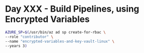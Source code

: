 # Day XXX - Build Pipelines, using Encrypted Variables

```bash
AZURE_SP=$(/usr/bin/az ad sp create-for-rbac \
--role "contributor" \
--name "encrypted-variables-and-key-vault-linux" \
--years 3)
```
